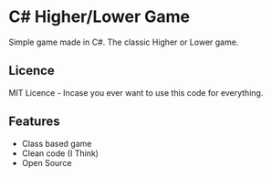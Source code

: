 # C# Higher/Lower Game
Simple game made in C#. The classic Higher or Lower game.

## Licence
MIT Licence - Incase you ever want to use this code for everything.

## Features
- Class based game
- Clean code (I Think)
- Open Source
